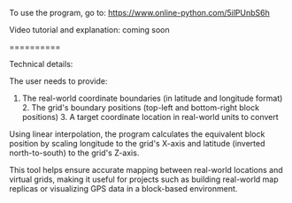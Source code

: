 To use the program, go to: https://www.online-python.com/5ilPUnbS6h

Video tutorial and explanation: coming soon

==========

Technical details:

The user needs to provide:
  1.  The real-world coordinate boundaries (in latitude and longitude format)
	2.  The grid's boundary positions (top-left and bottom-right block positions)
	3.	A target coordinate location in real-world units to convert

Using linear interpolation, the program calculates the equivalent block position by scaling longitude to the grid's X-axis and latitude (inverted north-to-south) to the grid's Z-axis.

This tool helps ensure accurate mapping between real-world locations and virtual grids, making it useful for projects such as building real-world map replicas or visualizing GPS data in a block-based environment.
